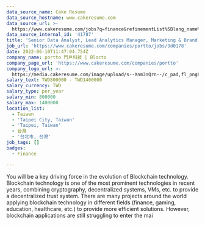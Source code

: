 ```yaml
---
data_source_name: Cake Resume
data_source_hostname: www.cakeresume.com
data_source_url: >-
  https://www.cakeresume.com/jobs?q=finance&refinementList%5Blang_name%5D%5B0%5D=English&refinementList%5Bsalary_type%5D=per_year&range%5Bsalary_range%5D%5Bmin%5D=1000000&page=3
data_source_internal_id: '41787'
title: 'Senior Data Analyst, Lead Analytics Manager, Marketing & Brand'
job_url: 'https://www.cakeresume.com/companies/portto/jobs/9d0178'
date: 2022-06-10T11:47:04.754Z
company_name: portto 門戶科技 | Blocto
company_page_url: 'https://www.cakeresume.com/companies/portto'
company_logo_url: >-
  https://media.cakeresume.com/image/upload/s--Xnm3nQrn--/c_pad,fl_png8,h_200,w_200/v1570006047/sq9mgfdvsvmprrzeakz2.png
salary_text: TWD800000 - TWD1400000
salary_currency: TWD
salary_type: per_year
salary_min: 800000
salary_max: 1400000
location_list:
  - Taiwan
  - 'Taipei City, Taiwan'
  - 'Taipei, Taiwan'
  - 台灣
  - '台北市, 台灣'
job_tags: []
badges:
  - Finance

---
```


You will be a key driving force in the evolution of Blockchain technology. Blockchain technology is one of the most prominent technologies in recent years, combining cryptography, decentralized systems, VMs, etc. to provide a decentralized trust system. There are many projects around the world applying blockchain technology in different fields (finance, gaming, education, healthcare, etc.) to provide more efficient solutions. However, blockchain applications are still struggling to enter the mai